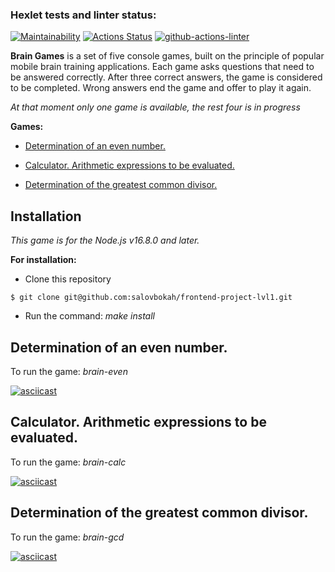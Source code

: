 ### Hexlet tests and linter status:
[![Maintainability](https://api.codeclimate.com/v1/badges/a99a88d28ad37a79dbf6/maintainability)](https://codeclimate.com/github/codeclimate/codeclimate/maintainability)
[![Actions Status](https://github.com/salovbokah/frontend-project-lvl1/workflows/hexlet-check/badge.svg)](https://github.com/salovbokah/frontend-project-lvl1/actions)
[![github-actions-linter](https://github.com/salovbokah/frontend-project-lvl1/actions/workflows/nodejs-ci.yml/badge.svg)](https://github.com/salovbokah/frontend-project-lvl1/actions/workflows/nodejs-ci.yml)

**Brain Games** is a set of five console games, built on the principle of popular mobile brain training applications. Each game asks questions that need to be answered correctly. After three correct answers, the game is considered to be completed. Wrong answers end the game and offer to play it again.

_At that moment only one game is available, the rest four is in progress_

**Games:**

- <a href="#brain-even">Determination of an even number.</a>

- <a href="brain-calc">Calculator. Arithmetic expressions to be evaluated.</a>

- <a href="#brain-gcd">Determination of the greatest common divisor.</a>

## Installation

_This game is for the Node.js v16.8.0 and later._

**For installation:**

- Clone this repository
```shell
$ git clone git@github.com:salovbokah/frontend-project-lvl1.git
```

- Run the command: _make install_

<div id="brain-even">
    <h2>Determination of an even number.</h2>
</div>

To run the game: _brain-even_

[![asciicast](https://asciinema.org/a/9hRiBN0RREppPzibLkL9RbuAt.svg)](https://asciinema.org/a/9hRiBN0RREppPzibLkL9RbuAt)

<div id="brain-calc">
    <h2>Calculator. Arithmetic expressions to be evaluated.</h2>
</div>

To run the game: _brain-calc_

[![asciicast](https://asciinema.org/a/1vlEtiN03IF7bp158ExU3Qy1h.svg)](https://asciinema.org/a/1vlEtiN03IF7bp158ExU3Qy1h)

<div id="brain-gcd">
    <h2>Determination of the greatest common divisor.</h2>
</div>

To run the game: _brain-gcd_

[![asciicast](https://asciinema.org/a/ps1ushVZ6pLffUfXXp23Nr7xf.svg)](https://asciinema.org/a/ps1ushVZ6pLffUfXXp23Nr7xf)
